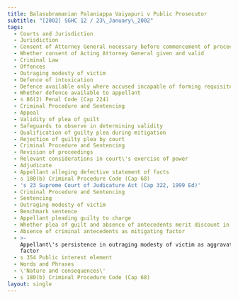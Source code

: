 ```yaml
---
title: Balasubramanian Palaniappa Vaiyapuri v Public Prosecutor
subtitle: "[2002] SGHC 12 / 23\_January\_2002"
tags:
  - Courts and Jurisdiction
  - Jurisdiction
  - Consent of Attorney General necessary before commencement of proceedings
  - Whether consent of Acting Attorney General given and valid
  - Criminal Law
  - Offences
  - Outraging modesty of victim
  - Defence of intoxication
  - Defence available only where accused incapable of forming requisite mens rea
  - Whether defence available to appellant
  - s 86(2) Penal Code (Cap 224)
  - Criminal Procedure and Sentencing
  - Appeal
  - Validity of plea of guilt
  - Safeguards to observe in determining validity
  - Qualification of guilty plea during mitigation
  - Rejection of guilty plea by court
  - Criminal Procedure and Sentencing
  - Revision of proceedings
  - Relevant considerations in court\'s exercise of power
  - Adjudicate
  - Appellant alleging defective statement of facts
  - s 180(b) Criminal Procedure Code (Cap 68)
  - 's 23 Supreme Court of Judicature Act (Cap 322, 1999 Ed)'
  - Criminal Procedure and Sentencing
  - Sentencing
  - Outraging modesty of victim
  - Benchmark sentence
  - Appellant pleading guilty to charge
  - Whether plea of guilt and absence of antecedents merit discount in sentence
  - Absence of criminal antecedents as mitigating factor
  - >-
    Appellant\'s persistence in outraging modesty of victim as aggravating
    factor
  - s 354 Public interest element
  - Words and Phrases
  - \'Nature and consequences\'
  - s 180(b) Criminal Procedure Code (Cap 68)
layout: single
---
```


